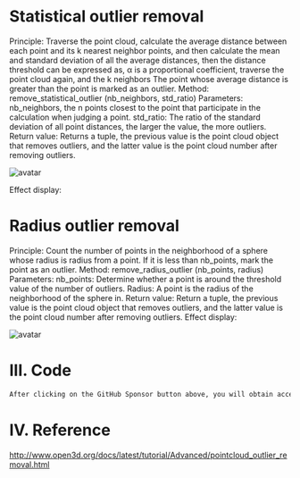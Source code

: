#  Statistical outlier removal 

 Principle: Traverse the point cloud, calculate the average distance between each point and its k nearest neighbor points, and then calculate the mean and standard deviation of all the average distances, then the distance threshold can be expressed as, α is a proportional coefficient, traverse the point cloud again, and the k neighbors The point whose average distance is greater than the point is marked as an outlier. Method: remove_statistical_outlier (nb_neighbors, std_ratio) Parameters: nb_neighbors, the n points closest to the point that participate in the calculation when judging a point. std_ratio: The ratio of the standard deviation of all point distances, the larger the value, the more outliers. Return value: Returns a tuple, the previous value is the point cloud object that removes outliers, and the latter value is the point cloud number after removing outliers. 

 ![avatar]( 5d8ad0f8a3cb4f91af010f6891bbbdc9.gif) 

 Effect display:  

#  Radius outlier removal 

 Principle: Count the number of points in the neighborhood of a sphere whose radius is radius from a point. If it is less than nb_points, mark the point as an outlier. Method: remove_radius_outlier (nb_points, radius) Parameters: nb_points: Determine whether a point is around the threshold value of the number of outliers. Radius: A point is the radius of the neighborhood of the sphere in. Return value: Return a tuple, the previous value is the point cloud object that removes outliers, and the latter value is the point cloud number after removing outliers. Effect display: 

 ![avatar]( bc8d8008a361425ea343259ec4f233c0.gif) 

#  III. Code 

  ```python  
After clicking on the GitHub Sponsor button above, you will obtain access permissions to my private code repository ( https://github.com/slowlon/my_code_bar ) to view this blog code. By searching the code number of this blog, you can find the code you need, code number is: 2024020309573718881
  ```  
#  IV. Reference 

 http://www.open3d.org/docs/latest/tutorial/Advanced/pointcloud_outlier_removal.html 

